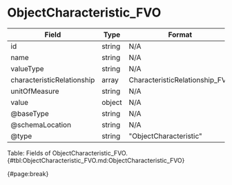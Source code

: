<!--
    ATTENTION: This file was generated via gradle!
               Do NOT manually edit this file! Any such changes will be overwritten!
-->

# ObjectCharacteristic_FVO

| Field | Type | Format | Required |
| ------- | ------- | ------- | --- |
| id | string | N/A | No |
| name | string | N/A | Yes |
| valueType | string | N/A | No |
| characteristicRelationship | array | CharacteristicRelationship_FVO | No |
| unitOfMeasure | string | N/A | No |
| value | object | N/A | Yes |
| @baseType | string | N/A | No |
| @schemaLocation | string | N/A | No |
| @type | string | "ObjectCharacteristic" | Yes |

Table: Fields of ObjectCharacteristic_FVO. {#tbl:ObjectCharacteristic_FVO.md:ObjectCharacteristic_FVO}

{#page:break}
